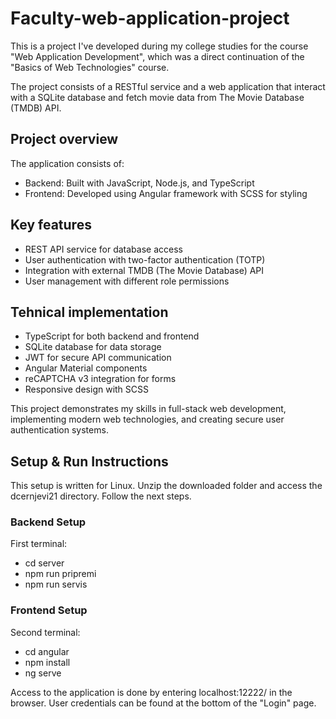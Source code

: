 # Faculty-web-application-project

This is a project I've developed during my college studies for the course "Web Application Development", which was a direct continuation of the "Basics of Web Technologies" course.

The project consists of a RESTful service and a web application that interact with a SQLite database and fetch movie data from The Movie Database (TMDB) API.

## Project overview

The application consists of:

- Backend: Built with JavaScript, Node.js, and TypeScript
- Frontend: Developed using Angular framework with SCSS for styling

## Key features

- REST API service for database access
- User authentication with two-factor authentication (TOTP)
- Integration with external TMDB (The Movie Database) API
- User management with different role permissions

## Tehnical implementation

- TypeScript for both backend and frontend
- SQLite database for data storage
- JWT for secure API communication
- Angular Material components
- reCAPTCHA v3 integration for forms
- Responsive design with SCSS

This project demonstrates my skills in full-stack web development, implementing modern web technologies, and creating secure user authentication systems.

## Setup & Run Instructions

This setup is written for Linux. Unzip the downloaded folder and access the dcernjevi21 directory.
Follow the next steps.

### Backend Setup

First terminal:
- cd server
- npm run pripremi 
- npm run servis

### Frontend Setup

Second terminal:
- cd angular
- npm install
- ng serve

Access to the application is done by entering localhost:12222/ in the browser. User credentials can be found at the bottom of the "Login" page.
